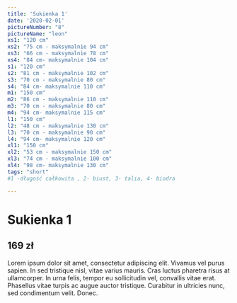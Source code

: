 ```yaml
---
title: 'Sukienka 1'
date: '2020-02-01'
pictureNumber: "8"
pictureName: "leon"
xs1: "120 cm"
xs2: "75 cm - maksymalnie 94 cm"
xs3: "66 cm - maksymalnie 78 cm"
xs4: "84 cm- maksymalnie 104 cm"
s1: "120 cm"
s2: "81 cm - maksymalnie 102 cm"
s3: "70 cm - maksymalnie 80 cm"
s4: "84 cm- maksymalnie 110 cm"
m1: "150 cm"
m2: "86 cm - maksymalnie 110 cm"
m3: "70 cm - maksymalnie 80 cm"
m4: "94 cm- maksymalnie 115 cm"
l1: "150 cm"
l2: "48 cm - maksymalnie 130 cm"
l3: "70 cm - maksymalnie 90 cm"
l4: "94 cm- maksymalnie 120 cm"
xl1: "150 cm"
xl2: "53 cm - maksymalnie 150 cm"
xl3: "74 cm - maksymalnie 100 cm"
xl4: "98 cm- maksymalnie 130 cm"
tags: "short"
#1 -długość całkowita , 2- biust, 3- talia, 4- biodra

---
```

# Sukienka 1
## 169 zł
 

Lorem ipsum dolor sit amet, consectetur adipiscing elit. Vivamus vel purus sapien. In sed tristique nisl, vitae varius mauris. Cras luctus pharetra risus at ullamcorper. In urna felis, tempor eu sollicitudin vel, convallis vitae erat. Phasellus vitae turpis ac augue auctor tristique. Curabitur in ultricies nunc, sed condimentum velit. Donec. 